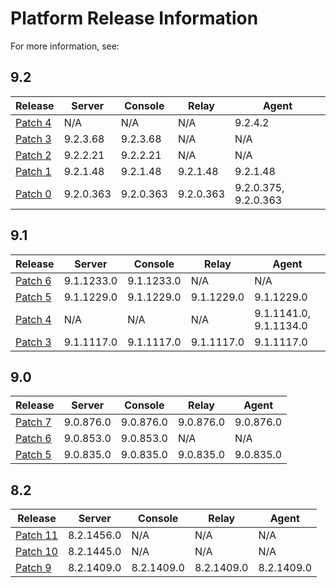 # Platform Release Information
For more information, see:

## 9.2
| Release | Server | Console | Relay | Agent |
| ------- | ------ | ------- |------ | ----- |
| [Patch 4](9.2/patch4) | N/A | N/A | N/A | 9.2.4.2 |
| [Patch 3](9.2/patch3) | 9.2.3.68 | 9.2.3.68 | N/A | N/A |
| [Patch 2](9.2/patch2) | 9.2.2.21 | 9.2.2.21 | N/A | N/A |
| [Patch 1](9.2/patch1) | 9.2.1.48 | 9.2.1.48 | 9.2.1.48 | 9.2.1.48 |
| [Patch 0](9.2/patch0) | 9.2.0.363 | 9.2.0.363 | 9.2.0.363 | 9.2.0.375, 9.2.0.363 |

## 9.1
| Release | Server | Console | Relay | Agent |
| ------- | ------ | ------- |------ | ----- |
| [Patch 6](9.1/patch6) | 9.1.1233.0 | 9.1.1233.0 | N/A | N/A |
| [Patch 5](9.1/patch5) | 9.1.1229.0 | 9.1.1229.0 | 9.1.1229.0 | 9.1.1229.0 |
| [Patch 4](9.1/patch4) | N/A | N/A | N/A | 9.1.1141.0, 9.1.1134.0 |
| [Patch 3](9.1/patch3) | 9.1.1117.0 | 9.1.1117.0 | 9.1.1117.0 | 9.1.1117.0 |

## 9.0
| Release | Server | Console | Relay | Agent |
| ------- | ------ | ------- |------ | ----- |
| [Patch 7](9.0/patch7) | 9.0.876.0 | 9.0.876.0 | 9.0.876.0 | 9.0.876.0 |
| [Patch 6](9.0/patch6) | 9.0.853.0 | 9.0.853.0 | N/A | N/A |
| [Patch 5](9.0/patch5) | 9.0.835.0 | 9.0.835.0 | 9.0.835.0 | 9.0.835.0 |

## 8.2
| Release | Server | Console | Relay | Agent |
| ------- | ------ | ------- |------ | ----- |
| [Patch 11](8.2/patch11) | 8.2.1456.0 | N/A | N/A | N/A |
| [Patch 10](8.2/patch10) | 8.2.1445.0 | N/A | N/A | N/A |
| [Patch 9](8.2/patch9) | 8.2.1409.0 | 8.2.1409.0 | 8.2.1409.0 | 8.2.1409.0 |